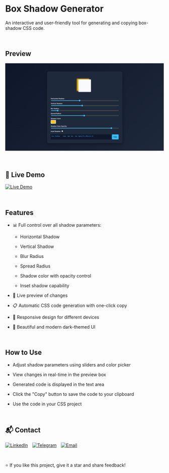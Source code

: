 # Box Shadow Generator
An interactive and user-friendly tool for generating and copying box-shadow CSS code.

&nbsp;

## Preview

![Preview](image/preview-image.png)

&nbsp;

## 🔗 Live Demo

[![Live Demo](https://img.shields.io/badge/Live%20Demo-Click%20Here-38bdf8?style=for-the-badge&logo=google-chrome)](https://shahzadhpr.github.io/Box-Shadow-Generator)

&nbsp;

## Features

- 📊 Full control over all shadow parameters:

    - Horizontal Shadow

    - Vertical Shadow

    - Blur Radius

    - Spread Radius

    - Shadow color with opacity control

    - Inset shadow capability

- 🎯 Live preview of changes

- 📋 Automatic CSS code generation with one-click copy

- 📱 Responsive design for different devices

- 🎨 Beautiful and modern dark-themed UI

&nbsp;

## How to Use

- Adjust shadow parameters using sliders and color picker

- View changes in real-time in the preview box

- Generated code is displayed in the text area

- Click the "Copy" button to save the code to your clipboard

- Use the code in your CSS project

&nbsp;

## 📬 Contact

<div align="left">
  <a href="https://www.linkedin.com/in/hassanpourshahzad" target="_blank" style="display: inline-block; margin-right: 10px; vertical-align: middle;">
    <img src="https://upload.wikimedia.org/wikipedia/commons/c/ca/LinkedIn_logo_initials.png" height="35" width="35" alt="LinkedIn"/>
  </a>
  <a href="https://t.me/Shahzad_hpr" target="_blank" style="display: inline-block; margin-right: 10px; vertical-align: middle;">
    <img src="https://upload.wikimedia.org/wikipedia/commons/8/82/Telegram_logo.svg" height="35" width="35" alt="Telegram"/>
  </a>
  <a href="mailto:hprshahzad29@gmail.com" target="_blank" style="display: inline-block; margin-right: 10px; vertical-align: middle;">
    <img src="https://upload.wikimedia.org/wikipedia/commons/4/4e/Gmail_Icon.png" height="35" width="35" alt="Email"/>
  </a>
</div>

&nbsp;

⭐ If you like this project, give it a star and share feedback!

